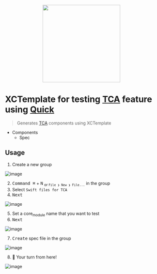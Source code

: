 <p align="center">
  <img src="https://user-images.githubusercontent.com/1744446/106479190-62a5ec80-64ed-11eb-8446-07d2a782af37.png" width=256/>
</p>

# XCTemplate for testing [TCA] feature using [Quick]

> Generates [TCA] components using XCTemplate

* Components
  * Spec

## Usage

1. Create a new group

![image](https://user-images.githubusercontent.com/46320390/224585557-0c411e9f-0025-4636-a73b-52b9262b516c.png)

2. <kbd>Command ⌘</kbd> + <kbd>N</kbd> <sub>or `File ❯ New ❯ File...`</sub> in the group
3. Select `Swift files for TCA`
4. <kbd>Next</kbd>

![image](https://user-images.githubusercontent.com/46320390/224587643-ba5ce047-9f57-45f3-966b-e379751638c0.png)

5. Set a core<sub>module</sub> name that you want to test
6. <kbd>Next</kbd>

![image](https://user-images.githubusercontent.com/46320390/224587275-74108a55-f0aa-43f5-b712-1cfa552928a4.png)

7. <kbd>Create</kbd> spec file in the group

![image](https://user-images.githubusercontent.com/46320390/224264191-722281ff-630c-4e78-a30c-3a28501114ef.png)


8. :tada: Your turn from here!

![image](https://user-images.githubusercontent.com/46320390/224587315-ee587318-7f60-4264-b878-6aaa8ba832a1.png)

[TCA]: https://github.com/pointfreeco/swift-composable-architecture
[Quick]: https://github.com/Quick/Quick
